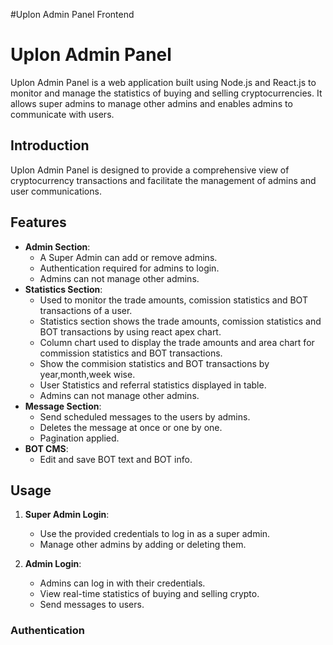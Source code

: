 #Uplon Admin Panel Frontend
# Uplon Admin Panel

Uplon Admin Panel is a web application built using Node.js and React.js to monitor and manage the statistics of buying and selling cryptocurrencies. It allows super admins to manage other admins and enables admins to communicate with users.



## Introduction

Uplon Admin Panel is designed to provide a comprehensive view of cryptocurrency transactions and facilitate the management of admins and user communications.

## Features
- **Admin Section**:
  - A Super Admin can add or remove admins.
  - Authentication required for admins to login.
  - Admins can not manage other admins.
- **Statistics Section**:
  - Used to monitor the trade amounts, comission statistics and BOT transactions of a user.
  - Statistics section shows the trade amounts, comission statistics and BOT transactions by using react apex chart.
  - Column chart used to display the trade amounts and area chart for commission statistics and BOT transactions.
  - Show the commision statistics and BOT transactions by year,month,week wise.
  - User Statistics and referral statistics displayed in table.
  - Admins can not manage other admins.
- **Message Section**:
  - Send scheduled messages to the users by admins. 
  - Deletes the message at once or one by one.
  - Pagination applied.
- **BOT CMS**:
  - Edit and save BOT text and BOT info.


## Usage

1. **Super Admin Login**:
   - Use the provided credentials to log in as a super admin.
   - Manage other admins by adding or deleting them.

2. **Admin Login**:
   - Admins can log in with their credentials.
   - View real-time statistics of buying and selling crypto.
   - Send messages to users.


### Authentication



